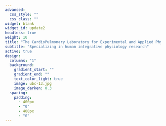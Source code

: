 ```yaml
---
advanced:
  css_style: ""
  css_class: ""
widget: blank
widget_id: update2
headless: true
weight: 10
title: "The CardioPulmonary Laboratory for Experimental and Applied Physiology"
subtitle: "Specializing in human integrative physiology research"
active: true
design:
  columns: "1"
  background:
    gradient_start: ""
    gradient_end: ""
    text_color_light: true
    image: ubc-13.jpg
    image_darken: 0.3
  spacing:
    padding:
      - 400px
      - "0"
      - 400px
      - "0"
---
```

